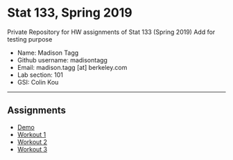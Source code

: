 # Stat 133, Spring 2019

Private Repository for HW assignments of Stat 133 (Spring 2019)
Add for testing purpose
- Name: Madison Tagg
- Github username: madisontagg
- Email: madison.tagg [at] berkeley.com
- Lab section: 101
- GSI: Colin Kou

-----

## Assignments

- [Demo](demo)
- [Workout 1](Workout01)
- [Workout 2](Workout02-madison-tagg)
- [Workout 3](Workout03Binomial)


